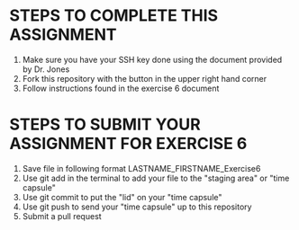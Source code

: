 # STEPS TO COMPLETE THIS ASSIGNMENT
1) Make sure you have your SSH key done using the document 
provided by Dr. Jones 
2) Fork this repository with the button in the upper right 
hand corner
3) Follow instructions found in the exercise 6 document

# STEPS TO SUBMIT YOUR ASSIGNMENT FOR EXERCISE 6
1) Save file in following format LASTNAME_FIRSTNAME_Exercise6
2) Use git add in the terminal to add your file to the 
"staging area" or "time capsule"
3) Use git commit to put the "lid" on your "time capsule"
4) Use git push to send your "time capsule" up to this 
repository
5) Submit a pull request
